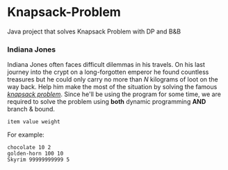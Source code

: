 # Knapsack-Problem
Java project that solves Knapsack Problem with DP and B&amp;B



### Indiana Jones
Indiana Jones often faces difficult dilemmas in his travels. On his last journey
into the crypt on a long-forgotten emperor he found countless treasures but he could
only carry no more than *N* kilograms of loot on the way back. Help him make
the most of the situation by solving the famous
[*knapsack problem*](http://en.wikipedia.org/wiki/Knapsack_problem). Since
he'll be using the program for some time, we are required to solve the problem
using **both** dynamic programming **AND** branch & bound.

```
item value weight
```

For example:

```
chocolate 10 2
golden-horn 100 10
Skyrim 99999999999 5
```
